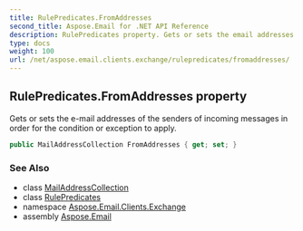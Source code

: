 ```yaml
---
title: RulePredicates.FromAddresses
second_title: Aspose.Email for .NET API Reference
description: RulePredicates property. Gets or sets the email addresses of the senders of incoming messages in order for the condition or exception to apply
type: docs
weight: 100
url: /net/aspose.email.clients.exchange/rulepredicates/fromaddresses/
---
```

## RulePredicates.FromAddresses property

Gets or sets the e-mail addresses of the senders of incoming messages in order for the condition or exception to apply.

```csharp
public MailAddressCollection FromAddresses { get; set; }
```

### See Also

* class [MailAddressCollection](../../../aspose.email/mailaddresscollection/)
* class [RulePredicates](../)
* namespace [Aspose.Email.Clients.Exchange](../../rulepredicates/)
* assembly [Aspose.Email](../../../)


